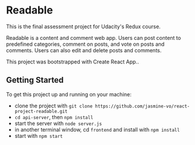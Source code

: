 # Readable

This is the final assessment project for Udacity's Redux course. 

Readable is a content and comment web app.  Users can post content to predefined categories, comment on posts, and vote on posts and comments.  Users can also edit and delete posts and comments.

This project was bootstrapped with Create React App..

## Getting Started

To get this project up and running on your machine:
- clone the project with `git clone https://github.com/jasmine-vo/react-project-readable.git`
- `cd api-server`, then `npm install`
- start the server with `node server.js`
- in another terminal window, cd `frontend` and install with `npm install`
- start with `npm start`